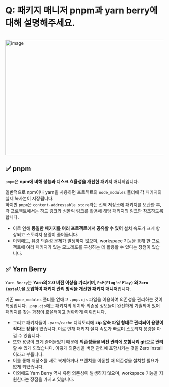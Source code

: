 # Q: 패키지 매니저 pnpm과 yarn berry에 대해 설명해주세요.

<br/>

<img width="1686" height="366" alt="image" src="https://github.com/user-attachments/assets/633de7fa-ab3b-4077-8fb1-b5539b03e857" />

<br/>

## ✅ pnpm
`pnpm`은 **npm에 비해 성능과 디스크 효율성을 개선한 패키지 매니저**입니다.

일반적으로 npm이나 yarn을 사용하면 프로젝트의 `node_modules` 폴더에 각 패키지의 실제 복사본이 저장됩니다.     
하지만 `pnpm`은 `content-addressable store`라는 전역 저장소에 패키지를 보관한 후, 각 프로젝트에서는 하드 링크와 심볼릭 링크를 활용해 해당 패키지의 링크만 참조하도록 합니다. 

- 이로 인해 **동일한 패키지를 여러 프로젝트에서 공유할 수 있어** 설치 속도가 크게 향상되고 스토리지 용량이 줄어듭니다.
- 이외에도, 유령 의존성 문제가 발생하지 않으며, workspace 기능을 통해 한 프로젝트에 여러 패키지가 있는 모노레포를 구성하는 데 활용할 수 있다는 장점이 있습니다.

## ✅ Yarn Berry
`Yarn Berry`는 **Yarn의 2.0 버전 이상을 가리키며, `PnP(Plug'n'Play)` 와 `Zero Install`을 도입하여 패키지 관리 방식을 개선한 패키지 매니저**입니다.

기존 `node_modules` 폴더를 없애고 `.pnp.cjs` 파일을 이용하여 의존성을 관리하는 것이 특징입니다. `.pnp.cjs`에는 패키지의 위치와 의존성 정보들이 완전하게 기술되어 있어 패키지를 찾는 과정이 효율적이고 정확하게 이뤄집니다.

- 그리고 패키지들이 `.yarn/cache` 디렉토리에 **zip 압축 파일 형태로 관리되어 용량이 작다는 장점**이 있습니다. 이로 인해 패키지 설치 속도가 빠르며 스토리지 용량을 아낄 수 있습니다.
- 또한 용량이 크게 줄어들었기 때문에 **의존성들을 버전 관리에 포함시켜 git으로 관리**할 수 있게 되었습니다. 이렇게 의존성을 버전 관리에 포함시키는 것을 Zero Install이라고 부릅니다.
- 이를 통해 저장소를 새로 복제하거나 브랜치를 이동할 때 의존성을 설치할 필요가 없게 되었습니다.
- 이외에도 Yarn Berry 역시 유령 의존성이 발생하지 않으며, workspace 기능을 지원한다는 장점을 가지고 있습니다.

